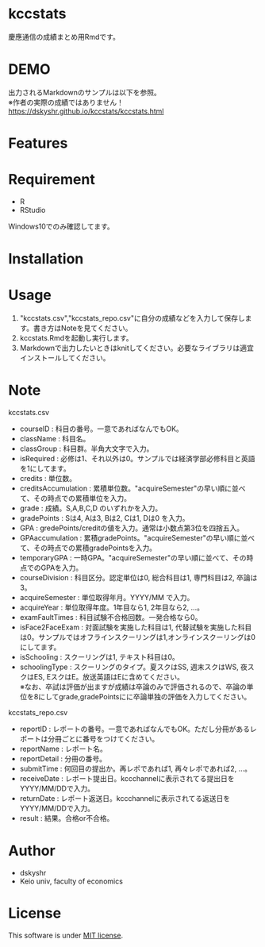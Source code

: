 # kccstats
 
慶應通信の成績まとめ用Rmdです。

# DEMO

出力されるMarkdownのサンプルは以下を参照。  
※作者の実際の成績ではありません！  
https://dskyshr.github.io/kccstats/kccstats.html  

# Features
 
# Requirement
 
* R
* RStudio
 
Windows10でのみ確認してます。

# Installation
 
# Usage
 
1. "kccstats.csv","kccstats_repo.csv"に自分の成績などを入力して保存します。書き方はNoteを見てください。
2. kccstats.Rmdを起動し実行します。
3. Markdownで出力したいときはknitしてください。必要なライブラリは適宜インストールしてください。

# Note

kccstats.csv
* courseID : 科目の番号。一意であればなんでもOK。
* className : 科目名。
* classGroup : 科目群。半角大文字で入力。
* isRequired : 必修は1、それ以外は0。サンプルでは経済学部必修科目と英語を1にしてます。
* credits : 単位数。
* creditsAccumulation : 累積単位数。"acquireSemester"の早い順に並べて、その時点での累積単位を入力。
* grade	: 成績。S,A,B,C,D のいずれかを入力。
* gradePoints : Sは4, Aは3, Bは2, Cは1, Dは0 を入力。
* GPA : gredePoints/creditの値を入力。通常は小数点第3位を四捨五入。
* GPAaccumulation :  累積gradePoints。"acquireSemester"の早い順に並べて、その時点での累積gradePointsを入力。
* temporaryGPA :  一時GPA。"acquireSemester"の早い順に並べて、その時点でのGPAを入力。
* courseDivision : 科目区分。認定単位は0, 総合科目は1, 専門科目は2, 卒論は3。
* acquireSemester	: 単位取得年月。YYYY/MM で入力。
* acquireYear : 単位取得年度。1年目なら1, 2年目なら2, ...。
* examFaultTimes : 科目試験不合格回数。一発合格なら0。
* isFace2FaceExam : 対面試験を実施した科目は1, 代替試験を実施した科目は0。サンプルではオフラインスクーリングは1,オンラインスクーリングは0にしてます。
* isSchooling : スクーリングは1, テキスト科目は0。
* schoolingType : スクーリングのタイプ。夏スクはSS, 週末スクはWS, 夜スクはES, EスクはE。放送英語はEに含めてください。  
※なお、卒試は評価が出ますが成績は卒論のみで評価されるので、卒論の単位を8にしてgrade,gradePointsにに卒論単独の評価を入力してください。

kccstats_repo.csv
* reportID : レポートの番号。一意であればなんでもOK。ただし分冊があるレポートは分冊ごとに番号をつけてください。
* reportName : レポート名。
* reportDetail : 分冊の番号。
* submitTime : 何回目の提出か。再レポであれば1, 再々レポであれば2, ...。
* receiveDate : レポート提出日。kccchannelに表示されてる提出日をYYYY/MM/DDで入力。
* returnDate : レポート返送日。kccchannelに表示されてる返送日をYYYY/MM/DDで入力。
* result : 結果。合格or不合格。

# Author
 
* dskyshr
* Keio univ, faculty of economics

# License
 
This software is under [MIT license](https://en.wikipedia.org/wiki/MIT_License).
